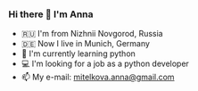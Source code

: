 ### Hi there 👋 I'm Anna

* 🇷🇺 I'm from Nizhnii Novgorod, Russia
* 🇩🇪 Now I live in Munich, Germany
* 🐍 I'm currently learning python
* 💻 I'm looking for a job as a python developer
* 📫 My e-mail: mitelkova.anna@gmail.com
  
